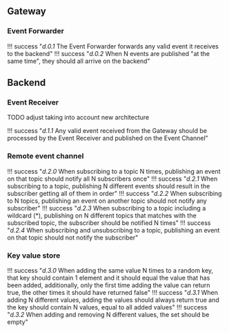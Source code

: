 ## Gateway

### Event Forwarder

!!! success "_d.0.1_ The Event Forwarder forwards any valid event it receives to the backend"
!!! success "_d.0.2_ When N events are published "at the same time", they should all arrive on the backend"


## Backend

### Event Receiver

TODO adjust taking into account new architecture

!!! success "_d.1.1_ Any valid event received from the Gateway should be processed by the Event Receiver and published on the Event Channel"

### Remote event channel

!!! success "_d.2.0_ When subscribing to a topic N times, publishing an event on that topic should notify all N subscribers once"
!!! success "_d.2.1_ When subscribing to a topic, publishing N different events should result in the subscriber getting all of them in order"
!!! success "_d.2.2_ When subscribing to N topics, publishing an event on another topic should not notify any subscriber"
!!! success "_d.2.3_ When subscribing to a topic including a wildcard (*), publishing on N different topics that matches with the subscribed topic, the subscriber should be notified N times"
!!! success "_d.2.4_ When subscribing and unsubscribing to a topic, publishing an event on that topic should not notify the subscriber"

### Key value store

!!! success "_d.3.0_ When adding the same value N times to a random key, that key should contain 1 element and it should equal the value that has been added, additionally, only the first time adding the value can return true, the other times it should have returned false"
!!! success "_d.3.1_ When adding N different values, adding the values should always return true and the key should contain N values, equal to all added values"
!!! success "_d.3.2_ When adding and removing N different values, the set should be empty"
